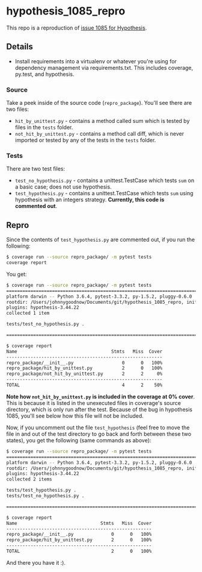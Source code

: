 # hypothesis_1085_repro

This repo is a reproduction of [issue 1085 for Hypothesis](https://github.com/HypothesisWorks/hypothesis-python/issues/1085).

## Details
* Install requirements into a virtualenv or whatever you're using for dependency management via requirements.txt. This includes coverage, py.test, and hypothesis.

### Source
Take a peek inside of the source code (`repro_package`). You'll see there are two files:

* `hit_by_unittest.py` - contains a method called sum which is tested by files in the `tests` folder.
* `not_hit_by_unittest.py` - contains a method call diff, which is never imported or tested by any of the tests in the `tests` folder.

### Tests
There are two test files:
* `test_no_hypothesis.py` - contains a unittest.TestCase which tests `sum` on a basic case; does not use hypothesis.
* `test_hypothesis.py` - contains a unittest.TestCase which tests `sum` using hypothesis with an integers strategy. **Currently, this code is commented out**.

## Repro
Since the contents of `test_hypothesis.py` are commented out, if you run the following:

```bash
$ coverage run --source repro_package/ -m pytest tests
coverage report
```

You get: 

```bash
$ coverage run --source repro_package/ -m pytest tests
====================================================================================== test session starts =======================================================================================
platform darwin -- Python 3.6.4, pytest-3.3.2, py-1.5.2, pluggy-0.6.0
rootdir: /Users/johnnygoodnow/Documents/git/hypothesis_1085_repro, inifile:
plugins: hypothesis-3.44.22
collected 1 item

tests/test_no_hypothesis.py .                                                                                                                                                              [100%]

==================================================================================== 1 passed in 0.01 seconds ====================================================================================

$ coverage report
Name                                   Stmts   Miss  Cover
----------------------------------------------------------
repro_package/__init__.py                  0      0   100%
repro_package/hit_by_unittest.py           2      0   100%
repro_package/not_hit_by_unittest.py       2      2     0%
----------------------------------------------------------
TOTAL                                      4      2    50%
```

**Note how `not_hit_by_unittest.py` is included in the coverage at 0% cover**. This is because it is listed in the unexecuted files in coverage's source directory, which is only run after the test. Because of the bug in hypothesis 1085, you'll see below how this file will not be included.

Now, if you uncomment out the file `test_hypothesis` (feel free to move the file in and out of the test directory to go back and forth between these two states), you get the following (same commands as above):

```bash
$ coverage run --source repro_package/ -m pytest tests
====================================================================================== test session starts =======================================================================================
platform darwin -- Python 3.6.4, pytest-3.3.2, py-1.5.2, pluggy-0.6.0
rootdir: /Users/johnnygoodnow/Documents/git/hypothesis_1085_repro, inifile:
plugins: hypothesis-3.44.22
collected 2 items

tests/test_hypothesis.py .                                                                                                                                                                 [ 50%]
tests/test_no_hypothesis.py .                                                                                                                                                              [100%]

==================================================================================== 2 passed in 0.18 seconds ====================================================================================

$ coverage report
Name                               Stmts   Miss  Cover
------------------------------------------------------
repro_package/__init__.py              0      0   100%
repro_package/hit_by_unittest.py       2      0   100%
------------------------------------------------------
TOTAL                                  2      0   100%
```

And there you have it :).
